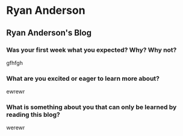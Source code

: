 # Ryan Anderson <!-- add link to blog -->

## Ryan Anderson's Blog
<!-- Add image -->

### Was your first week what you expected? Why? Why not?
gfhfgh

### What are you excited or eager to learn more about?
ewrewr

### What is something about you that can only be learned by reading this blog?
werewr